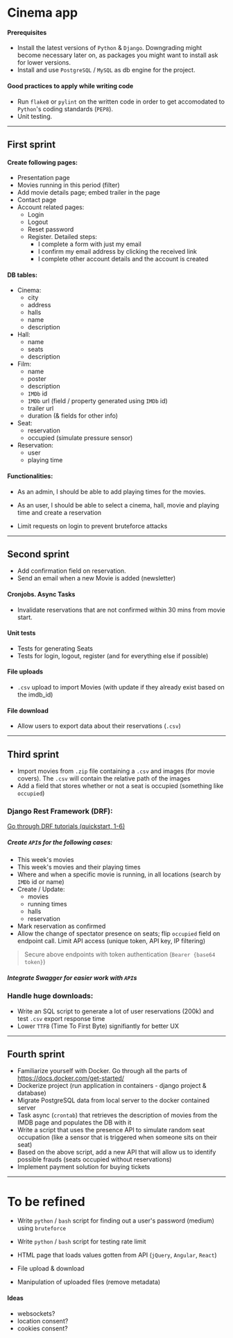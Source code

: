 # Cinema app

#### Prerequisites
- Install the latest versions of `Python` & `Django`. Downgrading might become necessary later on, as packages you might want to install ask for lower versions.
- Install and use `PostgreSQL` / `MySQL` as db engine for the project.

#### Good practices to apply while writing code
- Run `flake8` or `pylint` on the written code in order to get accomodated to `Python`'s coding standards (`PEP8`).
- Unit testing.

---
## First sprint

#### Create following pages:
- Presentation page
- Movies running in this period (filter)
- Add movie details page; embed trailer in the page
- Contact page
- Account related pages:
    - Login
    - Logout
    - Reset password
    - Register. Detailed steps:
        - I complete a form with just my email
        - I confirm my email address by clicking the received link
        - I complete other account details and the account is created


#### DB tables:

- Cinema: 
    - city
    - address
    - halls
    - name
    - description
- Hall:
    - name
    - seats
    - description
- Film:
    - name
    - poster 
    - description
    - `IMDb` id
    - `IMDb` url (field / property generated using `IMDb` id)
    - trailer url
    - duration (& fields for other info)
- Seat:
    - reservation
    - occupied (simulate pressure sensor)
- Reservation:
    - user 
    - playing time


#### Functionalities:

- As an admin, I should be able to add playing times for the movies.
- As an user, I should be able to select a cinema, hall, movie and playing time and create a reservation

- Limit requests on login to prevent bruteforce attacks

---
## Second sprint

- Add confirmation field on reservation.
- Send an email when a new Movie is added (newsletter)

#### Cronjobs. Async Tasks
- Invalidate reservations that are not confirmed within 30 mins from movie start.

#### Unit tests
- Tests for generating Seats
- Tests for login, logout, register (and for everything else if possible)

#### File uploads
- `.csv` upload to import Movies (with update if they already exist based on the imdb_id)

#### File download
- Allow users to export data about their reservations (`.csv`)

---
## Third sprint 

- Import movies from `.zip` file containing a `.csv` and images (for movie covers). The `.csv` will contain the relative path of the images
- Add a field that stores whether or not a seat is occupied (something like `occupied`)

### Django Rest Framework (DRF):

[Go through DRF tutorials (quickstart, 1-6)](https://www.django-rest-framework.org/tutorial/quickstart/)

##### Create `API`s for the following cases:
- This week's movies
- This week's movies and their playing times
- Where and when a specific movie is running, in all locations (search by `IMDb` id or name)
- Create / Update: 
    - movies
    - running times
    - halls
    - reservation
- Mark reservation as confirmed
- Allow the change of spectator presence on seats; flip `occupied` field on endpoint call. Limit API access (unique token, API key, IP filtering)

> Secure above endpoints with token authentication (`Bearer {base64 token}`)

##### Integrate Swagger for easier work with `API`s

### Handle huge downloads:
- Write an SQL script to generate a lot of user reservations (200k) and test `.csv` export response time 
- Lower `TTFB` (Time To First Byte) signifiantly for better UX


---
## Fourth sprint 

- Familiarize yourself with Docker. Go through all the parts of https://docs.docker.com/get-started/
- Dockerize project (run application in containers - django project & database)
- Migrate PostgreSQL data from local server to the docker contained server
- Task async (`crontab`) that retrieves the description of movies from the IMDB page and populates the DB with it
- Write a script that uses the presence API to simulate random seat occupation (like a sensor that is triggered when someone sits on their seat)
- Based on the above script, add a new API that will allow us to identify possible frauds (seats occupied without reservations)
- Implement payment solution for buying tickets

---
# To be refined

- Write `python` / `bash` script for finding out a user's password (medium) using `bruteforce`
- Write `python` / `bash` script for testing rate limit

- HTML page that loads values gotten from API (`jQuery`, `Angular`, `React`)

- File upload & download
- Manipulation of uploaded files (remove metadata)


#### Ideas
- websockets?
- location consent?
- cookies consent? 
